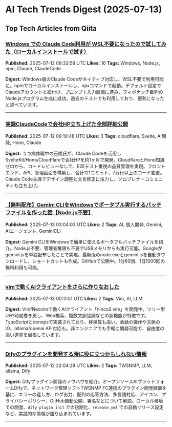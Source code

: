 # AI Tech Trends Digest (2025-07-13)


## Top Tech Articles from Qiita


### [Windows での Claude Code利用が WSL不要になったので試してみた（ローカルインストールで試す）](https://qiita.com/youtoy/items/cee5b3cb3e8b438eec41)
**Published:** 2025-07-12 09:33:58 UTC
**Likes:** 16
**Tags:** Windows, Node.js, npm, Claude, ClaudeCode

**Digest:**
Windows版のClaude Codeがネイティブ対応し、WSL不要で利用可能に。npmでローカルインストールし、npxコマンドで起動。デフォルト設定でClaudeアカウントと紐付け、プロンプト入力画面に進み、フィボナッチ数列のNode.jsプログラム生成に成功。過去のテストでも利用しており、便利になったと述べています。

---

### [実録ClaudeCodeで会社HP立ち上げた全部詳細公開](https://qiita.com/cactaceae/items/6528cebca93e60da96f0)
**Published:** 2025-07-12 09:10:48 UTC
**Likes:** 3
**Tags:** cloudflare, Svelte, AI開発, Hono, Claude

**Digest:**
うつ病休職中の石橋氏が、Claude Codeを活用しSvelteKit/Hono/Cloudflareで会社HPを約1ヶ月で開発。CloudflareとHono知識ゼロから、コードレビューなしで、E2Eテスト重視の品質管理を実現。フロントエンド、API、管理画面を構築し、合計121コミット、7万行以上のコード変更。Claude Code主導でデザイン調整と文言修正に注力し、ソロプレナーコミュニティも立ち上げ。

---

### [【無料配布】Gemini CLIをWindowsでポータブル実行するバッチファイルを作った話【Node.js不要】](https://qiita.com/km170/items/e385e52cc7a9ccddc0aa)
**Published:** 2025-07-13 03:04:03 UTC
**Likes:** 2
**Tags:** AI, 個人開発, Gemini, AIエージェント, GeminiCLI

**Digest:**
Gemini CLIをWindowsで簡単に使えるポータブルバッチファイルを紹介。Node.js不要、管理者権限も不要でUSBメモリからも実行可能。Googleがgemini.jsを単独配布したことで実現。最新版のnode.exeとgemini.jsを自動ダウンロードし、ショートカットも作成。GitHubで公開中。1分60回、1日1000回の無料利用も可能。

---

### [vimで動くAIクライアントをさらに作りなおした](https://qiita.com/uesseu/items/41ea320b85fb26523aeb)
**Published:** 2025-07-13 00:11:51 UTC
**Likes:** 2
**Tags:** Vim, AI, LLM

**Digest:**
Vim/Neovimで動くAIクライアント「ninco2.vim」を開発中。ツリー型UIや時間巻き戻し、Web検索、複数文脈協調などの新機能が特徴です。TypeScriptとdenopsで実装されており、移植性も高い。会話の操作や文脈のIO、ollama/openai API対応も。非エンジニアでも手軽に開発可能で、自由度の高い道具を目指しています。

---

### [ Difyのプラグインを開発する時に役に立つかもしれない情報](https://qiita.com/twsnmp/items/489c82d046be9c65f9fc)
**Published:** 2025-07-12 22:04:28 UTC
**Likes:** 2
**Tags:** TWSNMP, LLM, ollama, Dify

**Digest:**
Difyプラグイン開発のノウハウを紹介。オープンソースAIプラットフォームDifyで、ネットワーク管理ソフトTWSNMP FC連携のプラグイン開発経験を基に、エラーの返し方、ログ出力、配列の応答方法、多言語対応、アイコン、プライバシーポリシー、GitHub自動公開、署名などについて解説。ローカル環境での開発、`dify plugin init` での初期化、`release.yml` での自動リリース設定など、実践的な情報が盛り込まれています。

---